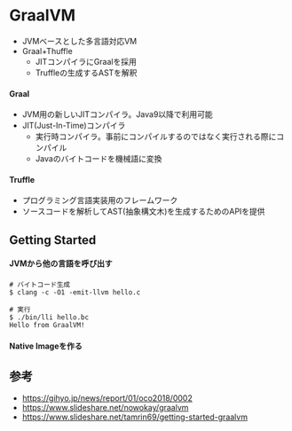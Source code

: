 GraalVM
========

* JVMベースとした多言語対応VM
* Graal+Thuffle
    * JITコンパイラにGraalを採用
    * Truffleの生成するASTを解釈

#### Graal
* JVM用の新しいJITコンパイラ。Java9以降で利用可能
* JIT(Just-In-Time)コンパイラ
    * 実行時コンパイラ。事前にコンパイルするのではなく実行される際にコンパイル
    * Javaのバイトコードを機械語に変換

#### Truffle
* プログラミング言語実装用のフレームワーク
* ソースコードを解析してAST(抽象構文木)を生成するためのAPIを提供

## Getting Started

#### JVMから他の言語を呼び出す

```
# バイトコード生成
$ clang -c -O1 -emit-llvm hello.c

# 実行
$ ./bin/lli hello.bc
Hello from GraalVM!
```

#### Native Imageを作る

## 参考
* https://gihyo.jp/news/report/01/oco2018/0002
* https://www.slideshare.net/nowokay/graalvm
* https://www.slideshare.net/tamrin69/getting-started-graalvm


